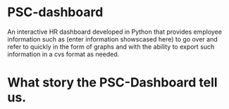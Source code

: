 # PSC-dashboard

An interactive HR dashboard developed in Python that provides employee information such as (enter information showscased here) to go over and refer to quickly in the form of graphs and with the ability to export such information in a cvs format as needed.


# What story the PSC-Dashboard tell us.


